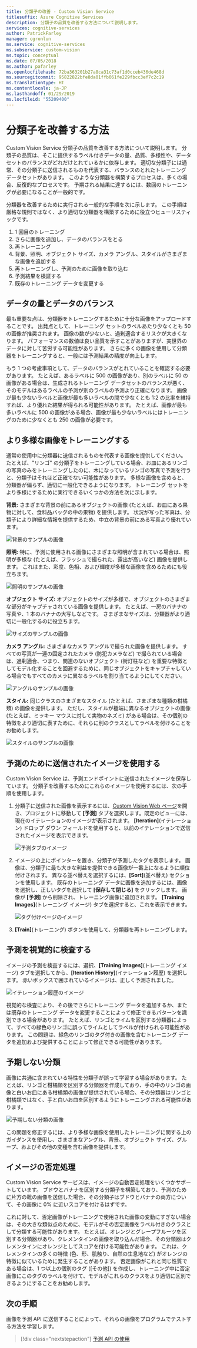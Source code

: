```yaml
---
title: 分類子の改善 - Custom Vision Service
titlesuffix: Azure Cognitive Services
description: 分類子の品質を改善する方法について説明します。
services: cognitive-services
author: PatrickFarley
manager: cgronlun
ms.service: cognitive-services
ms.subservice: custom-vision
ms.topic: conceptual
ms.date: 07/05/2018
ms.author: pafarley
ms.openlocfilehash: 72ba363201b27a8ca31c73af1d0cceb436de468d
ms.sourcegitcommit: 95822822bfe8da01ffb061fe229fbcc3ef7c2c19
ms.translationtype: HT
ms.contentlocale: ja-JP
ms.lasthandoff: 01/29/2019
ms.locfileid: "55209400"
---
```

# <a name="how-to-improve-your-classifier"></a>分類子を改善する方法

Custom Vision Service 分類子の品質を改善する方法について説明します。 分類子の品質は、そこに提供するラベル付きデータの量、品質、多様性や、データセットのバランスがどれだけとれているかに依存します。 適切な分類子には通常、その分類子に送信されるものを代表する、バランスのとれたトレーニング データセットがあります。 このような分類器を構築するプロセスは、多くの場合、反復的なプロセスです。 予期される結果に達するには、数回のトレーニングが必要になることが一般的です。

分類器を改善するために実行される一般的な手順を次に示します。 この手順は厳格な規則ではなく、より適切な分類器を構築するために役立つヒューリスティックです。

1. 1 回目のトレーニング
1. さらに画像を追加し、データのバランスをとる
1. 再トレーニング
1. 背景、照明、オブジェクト サイズ、カメラ アングル、スタイルがさまざまな画像を追加する
1. 再トレーニングし、予測のために画像を取り込む
1. 予測結果を検証する
1. 既存のトレーニング データを変更する

## <a name="data-quantity-and-data-balance"></a>データの量とデータのバランス

最も重要な点は、分類器をトレーニングするために十分な画像をアップロードすることです。 出発点として、トレーニング セットのラベルあたり少なくとも 50 の画像が推奨されます。 画像の数が少ないと、過剰適合するリスクが大きくなります。 パフォーマンスの数値は良い品質を示すことがありますが、実世界のデータに対して苦労する可能性があります。 さらに多くの画像を使用して分類器をトレーニングすると、一般には予測結果の精度が向上します。

もう 1 つの考慮事項として、データのバランスがとれていることを確認する必要があります。 たとえば、あるラベルに 500 の画像があり、別のラベルに 50 の画像がある場合は、生成されるトレーニング データセットのバランスが悪く、そのモデルはあるラベルの予測が別のラベルの予測より正確になります。 画像が最も少ないラベルと画像が最も多いラベルの間で少なくとも 1:2 の比率を維持すれば、より優れた結果が得られる可能性があります。 たとえば、画像が最も多いラベルに 500 の画像がある場合、画像が最も少ないラベルにはトレーニングのために少なくとも 250 の画像が必要です。

## <a name="train-more-diverse-images"></a>より多様な画像をトレーニングする

通常の使用中に分類器に送信されるものを代表する画像を提供してください。 たとえば、"リンゴ" の分類子をトレーニングしている場合、お皿にあるリンゴの写真のみをトレーニングしたのに、木になっているリンゴの写真で予測を行うと、分類子はそれほど正確でない可能性があります。 多様な画像を含めると、分類器が偏らず、適切に一般化できるようになります。 トレーニング セットをより多様にするために実行できるいくつかの方法を次に示します。

__背景:__ さまざまな背景の前にあるオブジェクトの画像 (たとえば、お皿にある果物に対して、食料品バッグの中の果物) を提供します。 状況が写った写真は、分類子により詳細な情報を提供するため、中立の背景の前にある写真より優れています。

![背景のサンプルの画像](./media/getting-started-improving-your-classifier/background.png)

__照明:__ 特に、予測に使用される画像にさまざまな照明が含まれている場合は、照明が多様な (たとえば、フラッシュで撮られた、露出が高いなど) 画像を提供します。 これはまた、彩度、色相、および輝度が多様な画像を含めるためにも役立ちます。

![照明のサンプルの画像](./media/getting-started-improving-your-classifier/lighting.png)

__オブジェクト サイズ:__ オブジェクトのサイズが多様で、オブジェクトのさまざまな部分がキャプチャされている画像を提供します。 たとえば、一房のバナナの写真や、1 本のバナナの大写しなどです。 さまざまなサイズは、分類器がより適切に一般化するのに役立ちます。

![サイズのサンプルの画像](./media/getting-started-improving-your-classifier/size.png)

__カメラ アングル:__ さまざまなカメラ アングルで撮られた画像を提供します。 すべての写真が一連の固定されたカメラ (防犯カメラなど) で撮られている場合は、過剰適合、つまり、関連のないオブジェクト (街灯柱など) を重要な特徴としてモデル化することを回避するために、同じオブジェクトをキャプチャしている場合でもすべてのカメラに異なるラベルを割り当てるようにしてください。

![アングルのサンプルの画像](./media/getting-started-improving-your-classifier/angle.png)

__スタイル:__ 同じクラスのさまざまなスタイル (たとえば、さまざまな種類の柑橘類) の画像を提供します。 ただし、スタイルが極端に異なるオブジェクトの画像 (たとえば、ミッキー マウスに対して実物のネズミ) がある場合は、その個別の特徴をより適切に表すために、それらに別のクラスとしてラベルを付けることをお勧めします。

![スタイルのサンプルの画像](./media/getting-started-improving-your-classifier/style.png)

## <a name="use-images-submitted-for-prediction"></a>予測のために送信されたイメージを使用する

Custom Vision Service は、予測エンドポイントに送信されたイメージを保存しています。 分類子を改善するためにこれらのイメージを使用するには、次の手順を使用します。

1. 分類子に送信された画像を表示するには、[Custom Vision Web ページ](https://customvision.ai)を開き、プロジェクトに移動して __[予測]__ タブを選択します。既定のビューには、現在のイテレーションのイメージが表示されます。 __[Iteration]__(イテレーション) ドロップ ダウン フィールドを使用すると、以前のイテレーションで送信されたイメージを表示できます。

    ![予測タブのイメージ](./media/getting-started-improving-your-classifier/predictions.png)

2. イメージの上にポインターを置き、分類子が予測したタグを表示します。 画像は、分類子に最も大きな利益を提供できる画像が一番上になるように順位付けされます。 異なる並べ替えを選択するには、__[Sort]__(並べ替え) セクションを使用します。 既存のトレーニング データに画像を追加するには、画像を選択し、正しいタグを選択して __[保存して閉じる]__ をクリックします。 画像が __[予測]__ から削除され、トレーニング画像に追加されます。 __[Training Images]__(トレーニング イメージ) タブを選択すると、これを表示できます。

    ![タグ付けページのイメージ](./media/getting-started-improving-your-classifier/tag.png)

3. __[Train]__(トレーニング) ボタンを使用して、分類器を再トレーニングします。

## <a name="visually-inspect-predictions"></a>予測を視覚的に検査する

イメージの予測を検査するには、選択、__[Training Images]__(トレーニング イメージ) タブを選択してから、__[Iteration History]__(イテレーション履歴) を選択します。 赤いボックスで囲まれているイメージは、正しく予測されました。

![イテレーション履歴のイメージ](./media/getting-started-improving-your-classifier/iteration.png)

視覚的な検査により、その後でさらにトレーニング データを追加するか、または既存のトレーニング データを変更することによって修正できるパターンを識別できる場合があります。 たとえば、リンゴとライムを区別する分類器によって、すべての緑色のリンゴに誤ってライムとしてラベルが付けられる可能性があります。 この問題は、緑色のリンゴのタグ付きの画像を含むトレーニング データを追加および提供することによって修正できる可能性があります。

## <a name="unexpected-classification"></a>予期しない分類

画像に共通に含まれている特性を分類子が誤って学習する場合があります。 たとえば、リンゴと柑橘類を区別する分類器を作成しており、手の中のリンゴの画像と白いお皿にある柑橘類の画像が提供されている場合、その分類器はリンゴと柑橘類ではなく、手と白いお皿を区別するようにトレーニングされる可能性があります。

![予期しない分類の画像](./media/getting-started-improving-your-classifier/unexpected.png)

この問題を修正するには、より多様な画像を使用したトレーニングに関する上のガイダンスを使用し、さまざまなアングル、背景、オブジェクト サイズ、グループ、およびその他の変種を含む画像を提供します。

## <a name="negative-image-handling"></a>イメージの否定処理

Custom Vision Service サービスは、イメージの自動否定処理をいくつかサポートしています。 ブドウとバナナを区別する分類子を構築しており、予測のために片方の靴の画像を送信した場合、その分類子はブドウとバナナの両方について、その画像に 0% に近いスコアを付けるはずです。

これに対して、否定画像がトレーニングで使用された画像の変動にすぎない場合は、その大きな類似点のために、モデルがその否定画像をラベル付きのクラスとして分類する可能性があります。 たとえば、オレンジとグレープフルーツを区別する分類器があり、クレメンタインの画像を取り込んだ場合、その分類器はクレメンタインにオレンジとしてスコアを付ける可能性があります。 これは、クレメンタインの多くの特徴 (色、形、肌触り、自然の生息地など) がオレンジの特徴に似ているために発生することがあります。  否定画像がこれと同じ性質である場合は、1 つ以上の個別のタグ ([その他]) を作成し、トレーニング中に否定画像にこのタグのラベルを付けて、モデルがこれらのクラスをより適切に区別できるようにすることをお勧めします。

## <a name="next-steps"></a>次の手順

画像を予測 API に送信することによって、それらの画像をプログラムでテストする方法を学習します。

> [!div class="nextstepaction"]
[予測 API の使用](use-prediction-api.md)
